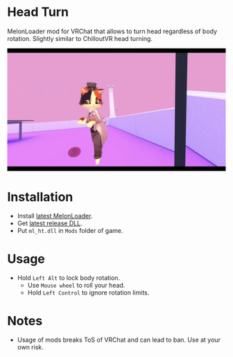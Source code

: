 # Head Turn
MelonLoader mod for VRChat that allows to turn head regardless of body rotation. Slightly similar to ChilloutVR head turning.

[![](.github/img_01.png)](https://youtu.be/ER8wQ2f6N_I)

# Installation
* Install [latest MelonLoader](https://github.com/LavaGang/MelonLoader).
* Get [latest release DLL](../../../releases/latest).
* Put `ml_ht.dll` in `Mods` folder of game.

# Usage
* Hold `Left Alt` to lock body rotation.
  * Use `Mouse wheel` to roll your head.
  * Hold `Left Control` to ignore rotation limits.

# Notes
* Usage of mods breaks ToS of VRChat and can lead to ban. Use at your own risk.
